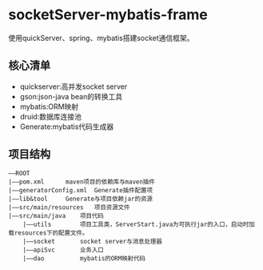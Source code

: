 # socketServer-mybatis-frame
使用quickServer、spring、mybatis搭建socket通信框架。

## 核心清单
* quickserver:高并发socket server
* gson:json-java bean的转换工具
* mybatis:ORM映射
* druid:数据库连接池
* Generate:mybatis代码生成器

## 项目结构
```
——ROOT
|——pom.xml		maven项目的依赖库与maven插件
|——generatorConfig.xml	Generate插件配置项
|——lib&tool		Generate与项目依赖jar的资源
|——src/main/resources	项目资源文件
|——src/main/java	项目代码
	|——utils		项目工具类，ServerStart.java为可执行jar的入口，启动时加载resources下的配置文件。
	|——socket		socket server与消息处理器
	|——apiSvc		业务入口
	|——dao			mybatis的ORM映射代码
```
